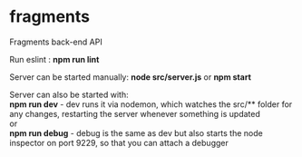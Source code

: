 # fragments

Fragments back-end API

Run eslint : **npm run lint**

Server can be started manually: **node src/server.js** or **npm start**

Server can also be started with:</br>
**npm run dev** - dev runs it via nodemon, which watches the src/** folder for any changes, restarting the server whenever something is updated </br>
or</br>
**npm run debug** - debug is the same as dev but also starts the node inspector on port 9229, so that you can attach a debugger</br>
